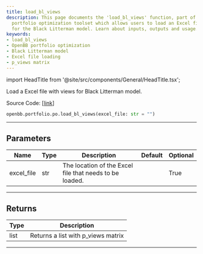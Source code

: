 ```yaml
---
title: load_bl_views
description: This page documents the 'load_bl_views' function, part of the OpenBB's
  portfolio optimization toolset which allows users to load an Excel file with views
  for the Black Litterman model. Learn about inputs, outputs and usage.
keywords:
- load_bl_views
- OpenBB portfolio optimization
- Black Litterman model
- Excel file loading
- p_views matrix
---
```


import HeadTitle from '@site/src/components/General/HeadTitle.tsx';

<HeadTitle title="portfolio.po.load_bl_views - Reference | OpenBB SDK Docs" />

Load a Excel file with views for Black Litterman model.

Source Code: [[link](https://github.com/OpenBB-finance/OpenBBTerminal/tree/main/openbb_terminal/portfolio/portfolio_optimization/excel_model.py#L101)]

```python wordwrap
openbb.portfolio.po.load_bl_views(excel_file: str = "")
```

---

## Parameters

| Name | Type | Description | Default | Optional |
| ---- | ---- | ----------- | ------- | -------- |
| excel_file | str | The location of the Excel file that needs to be loaded. |  | True |


---

## Returns

| Type | Description |
| ---- | ----------- |
| list | Returns a list with p_views matrix |
---

